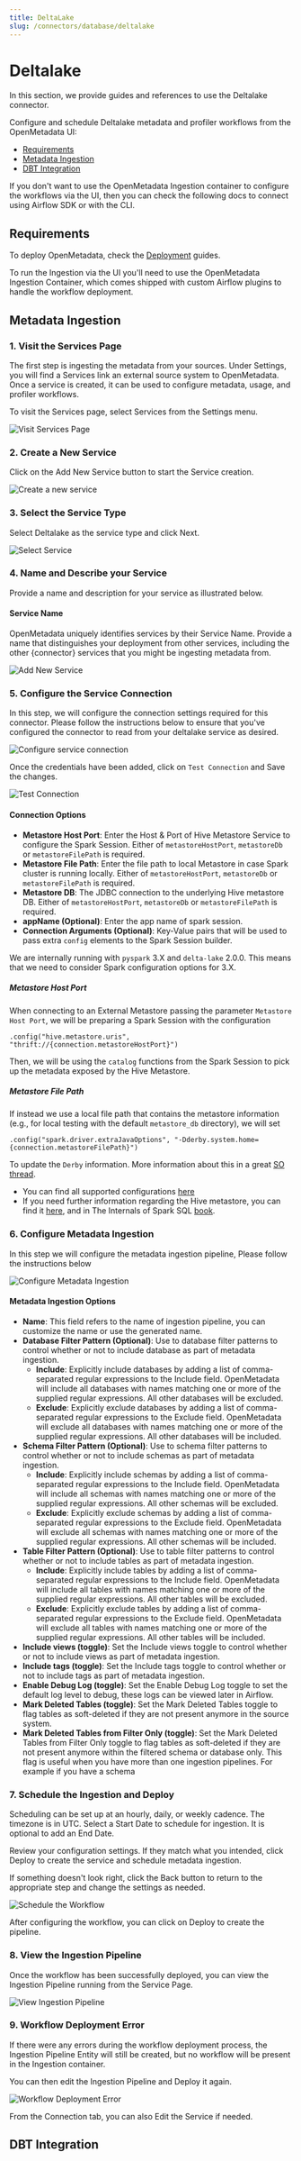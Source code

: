 ```yaml
---
title: DeltaLake
slug: /connectors/database/deltalake
---
```


# Deltalake

In this section, we provide guides and references to use the Deltalake connector.

Configure and schedule Deltalake metadata and profiler workflows from the OpenMetadata UI:
- [Requirements](#requirements)
- [Metadata Ingestion](#metadata-ingestion)
- [DBT Integration](#dbt-integration)

If you don't want to use the OpenMetadata Ingestion container to configure the workflows via the UI, then you can check
the following docs to connect using Airflow SDK or with the CLI.

<TileContainer>
  <Tile
    icon="air"
    title="Ingest with Airflow"
    text="Configure the ingestion using Airflow SDK"
    link="/connectors/database/deltalake/airflow"
    size="half"
  />
  <Tile
    icon="account_tree"
    title="Ingest with the CLI"
    text="Run a one-time ingestion using the metadata CLI"
    link="/connectors/database/deltalake/cli"
    size="half"
  />
</TileContainer>

## Requirements

<InlineCallout color="violet-70" icon="description" bold="OpenMetadata 0.12.1 or later" href="/deployment">
To deploy OpenMetadata, check the <a href="/deployment">Deployment</a> guides.
</InlineCallout>

To run the Ingestion via the UI you'll need to use the OpenMetadata Ingestion Container, which comes shipped with
custom Airflow plugins to handle the workflow deployment.

## Metadata Ingestion

### 1. Visit the Services Page

The first step is ingesting the metadata from your sources. Under
Settings, you will find a Services link an external source system to
OpenMetadata. Once a service is created, it can be used to configure
metadata, usage, and profiler workflows.

To visit the Services page, select Services from the Settings menu.

<Image
src="/images/openmetadata/connectors/visit-services.png"
alt="Visit Services Page"
caption="Find Services under the Settings menu"
/>

### 2. Create a New Service

Click on the Add New Service button to start the Service creation.

<Image
src="/images/openmetadata/connectors/create-service.png"
alt="Create a new service"
caption="Add a new Service from the Services page"
/>

### 3. Select the Service Type

Select Deltalake as the service type and click Next.

<div className="w-100 flex justify-center">
<Image
  src="/images/openmetadata/connectors/deltalake/select-service.png"
  alt="Select Service"
  caption="Select your service from the list"
/>
</div>

### 4. Name and Describe your Service

Provide a name and description for your service as illustrated below.

#### Service Name

OpenMetadata uniquely identifies services by their Service Name. Provide
a name that distinguishes your deployment from other services, including
the other {connector} services that you might be ingesting metadata
from.


<div className="w-100 flex justify-center">
<Image
  src="/images/openmetadata/connectors/deltalake/add-new-service.png"
  alt="Add New Service"
  caption="Provide a Name and description for your Service"
/>
</div>


### 5. Configure the Service Connection

In this step, we will configure the connection settings required for
this connector. Please follow the instructions below to ensure that
you've configured the connector to read from your deltalake service as
desired.

<div className="w-100 flex justify-center">
<Image
  src="/images/openmetadata/connectors/deltalake/service-connection.png"
  alt="Configure service connection"
  caption="Configure the service connection by filling the form"
/>
</div>


Once the credentials have been added, click on `Test Connection` and Save
the changes.

<div className="w-100 flex justify-center">
<Image
  src="/images/openmetadata/connectors/test-connection.png"
  alt="Test Connection"
  caption="Test the connection and save the Service"
/>
</div>

#### Connection Options

- **Metastore Host Port**: Enter the Host & Port of Hive Metastore Service to configure the Spark Session. Either
  of `metastoreHostPort`, `metastoreDb` or `metastoreFilePath` is required.
- **Metastore File Path**: Enter the file path to local Metastore in case Spark cluster is running locally. Either
  of `metastoreHostPort`, `metastoreDb` or `metastoreFilePath` is required.
- **Metastore DB**: The JDBC connection to the underlying Hive metastore DB. Either
  of `metastoreHostPort`, `metastoreDb` or `metastoreFilePath` is required.
- **appName (Optional)**: Enter the app name of spark session.
- **Connection Arguments (Optional)**: Key-Value pairs that will be used to pass extra `config` elements to the Spark Session builder.

We are internally running with `pyspark` 3.X and `delta-lake` 2.0.0. This means that we need to consider Spark configuration options for 3.X.

##### Metastore Host Port

When connecting to an External Metastore passing the parameter `Metastore Host Port`, we will be preparing a Spark Session with the configuration

```
.config("hive.metastore.uris", "thrift://{connection.metastoreHostPort}") 
```

Then, we will be using the `catalog` functions from the Spark Session to pick up the metadata exposed by the Hive Metastore.

##### Metastore File Path

If instead we use a local file path that contains the metastore information (e.g., for local testing with the default `metastore_db` directory), we will set

```
.config("spark.driver.extraJavaOptions", "-Dderby.system.home={connection.metastoreFilePath}") 
```

To update the `Derby` information. More information about this in a great [SO thread](https://stackoverflow.com/questions/38377188/how-to-get-rid-of-derby-log-metastore-db-from-spark-shell).

- You can find all supported configurations [here](https://spark.apache.org/docs/latest/configuration.html)
- If you need further information regarding the Hive metastore, you can find it [here](https://spark.apache.org/docs/3.0.0-preview/sql-data-sources-hive-tables.html),
  and in The Internals of Spark SQL [book](https://jaceklaskowski.gitbooks.io/mastering-spark-sql/content/spark-sql-hive-metastore.html).

### 6. Configure Metadata Ingestion

In this step we will configure the metadata ingestion pipeline,
Please follow the instructions below

<Image
src="/images/openmetadata/connectors/configure-metadata-ingestion-database.png"
alt="Configure Metadata Ingestion"
caption="Configure Metadata Ingestion Page"
/>

#### Metadata Ingestion Options

- **Name**: This field refers to the name of ingestion pipeline, you can customize the name or use the generated name.
- **Database Filter Pattern (Optional)**: Use to database filter patterns to control whether or not to include database as part of metadata ingestion.
  - **Include**: Explicitly include databases by adding a list of comma-separated regular expressions to the Include field. OpenMetadata will include all databases with names matching one or more of the supplied regular expressions. All other databases will be excluded.
  - **Exclude**: Explicitly exclude databases by adding a list of comma-separated regular expressions to the Exclude field. OpenMetadata will exclude all databases with names matching one or more of the supplied regular expressions. All other databases will be included.
- **Schema Filter Pattern (Optional)**: Use to schema filter patterns to control whether or not to include schemas as part of metadata ingestion.
  - **Include**: Explicitly include schemas by adding a list of comma-separated regular expressions to the Include field. OpenMetadata will include all schemas with names matching one or more of the supplied regular expressions. All other schemas will be excluded.
  - **Exclude**: Explicitly exclude schemas by adding a list of comma-separated regular expressions to the Exclude field. OpenMetadata will exclude all schemas with names matching one or more of the supplied regular expressions. All other schemas will be included.
- **Table Filter Pattern (Optional)**: Use to table filter patterns to control whether or not to include tables as part of metadata ingestion.
  - **Include**: Explicitly include tables by adding a list of comma-separated regular expressions to the Include field. OpenMetadata will include all tables with names matching one or more of the supplied regular expressions. All other tables will be excluded.
  - **Exclude**: Explicitly exclude tables by adding a list of comma-separated regular expressions to the Exclude field. OpenMetadata will exclude all tables with names matching one or more of the supplied regular expressions. All other tables will be included.
- **Include views (toggle)**: Set the Include views toggle to control whether or not to include views as part of metadata ingestion.
- **Include tags (toggle)**: Set the Include tags toggle to control whether or not to include tags as part of metadata ingestion.
- **Enable Debug Log (toggle)**: Set the Enable Debug Log toggle to set the default log level to debug, these logs can be viewed later in Airflow.
- **Mark Deleted Tables (toggle)**: Set the Mark Deleted Tables toggle to flag tables as soft-deleted if they are not present anymore in the source system.
- **Mark Deleted Tables from Filter Only (toggle)**: Set the Mark Deleted Tables from Filter Only toggle to flag tables as soft-deleted if they are not present anymore within the filtered schema or database only. This flag is useful when you have more than one ingestion pipelines. For example if you have a schema

### 7. Schedule the Ingestion and Deploy

Scheduling can be set up at an hourly, daily, or weekly cadence. The
timezone is in UTC. Select a Start Date to schedule for ingestion. It is
optional to add an End Date.

Review your configuration settings. If they match what you intended,
click Deploy to create the service and schedule metadata ingestion.

If something doesn't look right, click the Back button to return to the
appropriate step and change the settings as needed.

<Image
src="/images/openmetadata/connectors/schedule.png"
alt="Schedule the Workflow"
caption="Schedule the Ingestion Pipeline and Deploy"
/>

After configuring the workflow, you can click on Deploy to create the
pipeline.

### 8. View the Ingestion Pipeline

Once the workflow has been successfully deployed, you can view the
Ingestion Pipeline running from the Service Page.

<Image
src="/images/openmetadata/connectors/view-ingestion-pipeline.png"
alt="View Ingestion Pipeline"
caption="View the Ingestion Pipeline from the Service Page"
/>

### 9. Workflow Deployment Error

If there were any errors during the workflow deployment process, the
Ingestion Pipeline Entity will still be created, but no workflow will be
present in the Ingestion container.

You can then edit the Ingestion Pipeline and Deploy it again.

<Image
src="/images/openmetadata/connectors/workflow-deployment-error.png"
alt="Workflow Deployment Error"
caption="Edit and Deploy the Ingestion Pipeline"
/>

From the Connection tab, you can also Edit the Service if needed.

## DBT Integration

<Tile
icon="mediation"
title="DBT Integration"
text="Learn more about how to ingest DBT models' definitions and their lineage."
link="/connectors/ingestion/workflows/dbt"
/>

